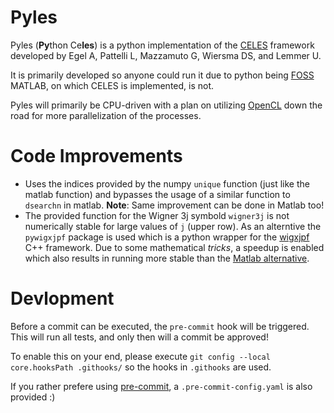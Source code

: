 # Pyles

Pyles (**Py**thon Ce**les**) is a python implementation of the [CELES](https://github.com/disordered-photonics/celes) framework developed by Egel A, Pattelli L, Mazzamuto G, Wiersma DS, and Lemmer U.

It is primarily developed so anyone could run it due to python being [FOSS](https://en.wikipedia.org/wiki/Free_and_open-source_software) MATLAB, on which CELES is implemented, is not.

Pyles will primarily be CPU-driven with a plan on utilizing [OpenCL](https://www.khronos.org/opencl/) down the road for more parallelization of the processes.

# Code Improvements

- Uses the indices provided by the numpy `unique` function (just like the matlab function) and bypasses the usage of a similar function to `dsearchn` in matlab. **Note**: Same improvement can be done in Matlab too!
- The provided function for the Wigner 3j symbold `wigner3j` is not numerically stable for large values of `j` (upper row). As an alterntive the `pywigxjpf` package is used which is a python wrapper for the [wigxjpf](http://fy.chalmers.se/subatom/wigxjpf/) C++ framework. Due to some mathematical *tricks*, a speedup is enabled which also results in running more stable than the [Matlab alternative](https://de.mathworks.com/matlabcentral/fileexchange/5275-wigner3j-m).

# Devlopment
Before a commit can be executed, the `pre-commit` hook will be triggered. This will run all tests, and only then will a commit be approved! 

To enable this on your end, please execute `git config --local core.hooksPath .githooks/` so the hooks in `.githooks` are used.

If you rather prefere using [pre-commit](https://pre-commit.com/), a `.pre-commit-config.yaml` is also provided :)